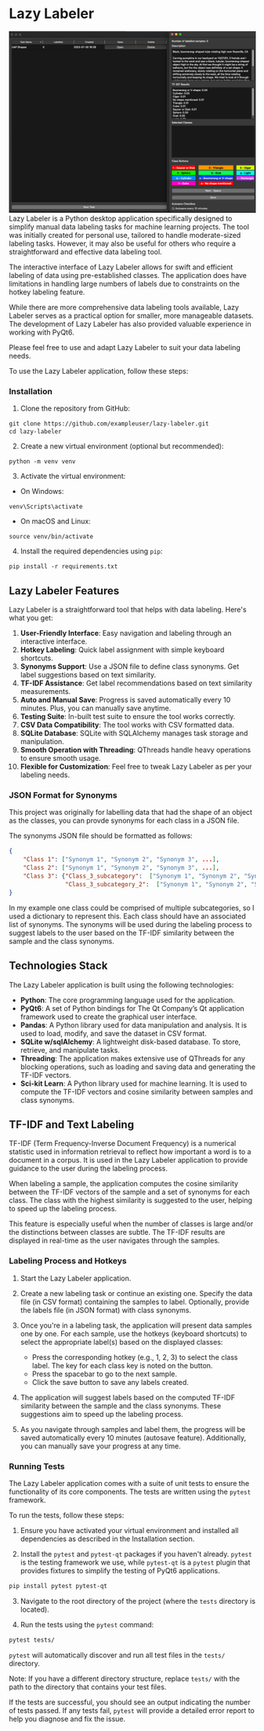 # Lazy Labeler
![img_1.png](img_1.png)
Lazy Labeler is a Python desktop application specifically designed to simplify manual data labeling tasks for machine learning projects. The tool was initially created for personal use, tailored to handle moderate-sized labeling tasks. However, it may also be useful for others who require a straightforward and effective data labeling tool.

The interactive interface of Lazy Labeler allows for swift and efficient labeling of data using pre-established classes. The application does have limitations in handling large numbers of labels due to constraints on the hotkey labeling feature.

While there are more comprehensive data labeling tools available, Lazy Labeler serves as a practical option for smaller, more manageable datasets. The development of Lazy Labeler has also provided valuable experience in working with PyQt6.

Please feel free to use and adapt Lazy Labeler to suit your data labeling needs.

To use the Lazy Labeler application, follow these steps:
### Installation

1. Clone the repository from GitHub:

```
git clone https://github.com/exampleuser/lazy-labeler.git
cd lazy-labeler
```

2. Create a new virtual environment (optional but recommended):

```
python -m venv venv
```

3. Activate the virtual environment:

- On Windows:

```
venv\Scripts\activate
```

- On macOS and Linux:

```
source venv/bin/activate
```

4. Install the required dependencies using `pip`:

```
pip install -r requirements.txt
```
## Lazy Labeler Features

Lazy Labeler is a straightforward tool that helps with data labeling. Here's what you get:

1. **User-Friendly Interface**: Easy navigation and labeling through an interactive interface.
2. **Hotkey Labeling**: Quick label assignment with simple keyboard shortcuts.
3. **Synonyms Support**: Use a JSON file to define class synonyms. Get label suggestions based on text similarity.
4. **TF-IDF Assistance**: Get label recommendations based on text similarity measurements.
5. **Auto and Manual Save**: Progress is saved automatically every 10 minutes. Plus, you can manually save anytime.
6. **Testing Suite**: In-built test suite to ensure the tool works correctly.
7. **CSV Data Compatibility**: The tool works with CSV formatted data.
8. **SQLite Database**: SQLite with SQLAlchemy manages task storage and manipulation.
9. **Smooth Operation with Threading**: QThreads handle heavy operations to ensure smooth usage.
10. **Flexible for Customization**: Feel free to tweak Lazy Labeler as per your labeling needs.

### JSON Format for Synonyms

This project was originally for labelling data that had the shape of an object as the classes, you can provde synonyms for each class in a JSON file. 

The synonyms JSON file should be formatted as follows:

```json
{
    "Class 1": ["Synonym 1", "Synonym 2", "Synonym 3", ...],
    "Class 2": ["Synonym 1", "Synonym 2", "Synonym 3", ...],
    "Class 3": {"Class_3_subcategory":  ["Synonym 1", "Synonym 2", "Synonym 3", ...],
                "Class_3_subcategory_2":  ["Synonym 1", "Synonym 2", "Synonym 3", ...], ...},
}
```
In my example one class could be comprised of multiple subcategories, so I used a dictionary to represent this.
Each class should have an associated list of synonyms. The synonyms will be used during the labeling process to suggest labels to the user based on the TF-IDF similarity between the sample and the class synonyms.


## Technologies Stack

The Lazy Labeler application is built using the following technologies:

- **Python**: The core programming language used for the application.
- **PyQt6**: A set of Python bindings for The Qt Company’s Qt application framework used to create the graphical user interface.
- **Pandas**: A Python library used for data manipulation and analysis. It is used to load, modify, and save the dataset in CSV format.
- **SQLite w/sqlAlchemy**: A lightweight disk-based database. To store, retrieve, and manipulate tasks.
- **Threading**: The application makes extensive use of QThreads for any blocking operations, such as loading and saving data and generating the TF-IDF vectors.
- **Sci-kit Learn**: A Python library used for machine learning. It is used to compute the TF-IDF vectors and cosine similarity between samples and class synonyms.
## TF-IDF and Text Labeling

TF-IDF (Term Frequency-Inverse Document Frequency) is a numerical statistic used in information retrieval to reflect how important a word is to a document in a corpus. It is used in the Lazy Labeler application to provide guidance to the user during the labeling process.

When labeling a sample, the application computes the cosine similarity between the TF-IDF vectors of the sample and a set of synonyms for each class. The class with the highest similarity is suggested to the user, helping to speed up the labeling process. 

This feature is especially useful when the number of classes is large and/or the distinctions between classes are subtle. The TF-IDF results are displayed in real-time as the user navigates through the samples.

### Labeling Process and Hotkeys

1. Start the Lazy Labeler application.

2. Create a new labeling task or continue an existing one. Specify the data file (in CSV format) containing the samples to label. Optionally, provide the labels file (in JSON format) with class synonyms.

3. Once you're in a labeling task, the application will present data samples one by one. For each sample, use the hotkeys (keyboard shortcuts) to select the appropriate label(s) based on the displayed classes:

   - Press the corresponding hotkey (e.g., 1, 2, 3) to select the class label. The key for each class key is noted on the button.
   - Press the spacebar to go to the next sample.
   - Click the save button to save any labels created.
   
4. The application will suggest labels based on the computed TF-IDF similarity between the sample and the class synonyms. These suggestions aim to speed up the labeling process.

5. As you navigate through samples and label them, the progress will be saved automatically every 10 minutes (autosave feature). Additionally, you can manually save your progress at any time.





### Running Tests

The Lazy Labeler application comes with a suite of unit tests to ensure the functionality of its core components. The tests are written using the `pytest` framework.

To run the tests, follow these steps:

1. Ensure you have activated your virtual environment and installed all dependencies as described in the Installation section.

2. Install the `pytest` and `pytest-qt` packages if you haven't already. `pytest` is the testing framework we use, while `pytest-qt` is a `pytest` plugin that provides fixtures to simplify the testing of PyQt6 applications.

```bash
pip install pytest pytest-qt
```

3. Navigate to the root directory of the project (where the `tests` directory is located).

4. Run the tests using the `pytest` command:

```bash
pytest tests/
```

`pytest` will automatically discover and run all test files in the `tests/` directory.

Note: If you have a different directory structure, replace `tests/` with the path to the directory that contains your test files.

If the tests are successful, you should see an output indicating the number of tests passed. If any tests fail, `pytest` will provide a detailed error report to help you diagnose and fix the issue.